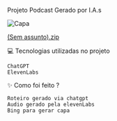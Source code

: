 Projeto Podcast Gerado por I.A.s


![Capa](https://github.com/user-attachments/assets/a586ffc2-0bc0-4585-84ee-d98821c7e700)

[(Sem assunto).zip](https://github.com/user-attachments/files/18581485/Sem.assunto.zip)


💻 Tecnologias utilizadas no projeto

    ChatGPT
    ElevenLabs

✨ Como foi feito ?

    Roteiro gerado via chatgpt
    Audio gerado pela elevenLabs
    Bing para gerar capa
